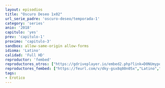 ```yaml
---
layout: episodios
title: "Oscuro Deseo 1x02"
url_serie_padre: 'oscuro-deseo/temporada-1'
category: 'series'
anio: '2018'
capitulo: 'yes'
prev: 'capitulo-1'
proximo: 'capitulo-3'
sandbox: allow-same-origin allow-forms
idioma: 'Latino'
calidad: 'Full HD'
reproductor: 'fembed'
reproductores_otros: ["https://gdriveplayer.io/embed2.php?link=D0NUmypoXZwsR1D9aeh3uwKa%252B7faNKaqR8dSHBJMsSBeM1oQyJa9T9AdXeaH5%252BjQtSp53TR0X%252By5A0SVGZI2KBEAx5ZTAawwbTvFAC19etPUMe30IB3ObgjV7LEVP857RrDL7%252FSGb1PXw3jGfqH2lF4UnnU6oWZKyAWAtFVVymlAM43xz4ePpEn5oDxYg2dmqDMwo9r3ZN5LTa8RGLpczJ","Latino","https://gounlimited.to/embed-samxkeqek90n.html","Latino"]
reproductores_fembed: ["https://feurl.com/v/dky-gsx8q80n05x","Latino","https://feurl.com/v/kdldqc3m33x0kx5","Latino"]
tags:
- Erotico
---
```











